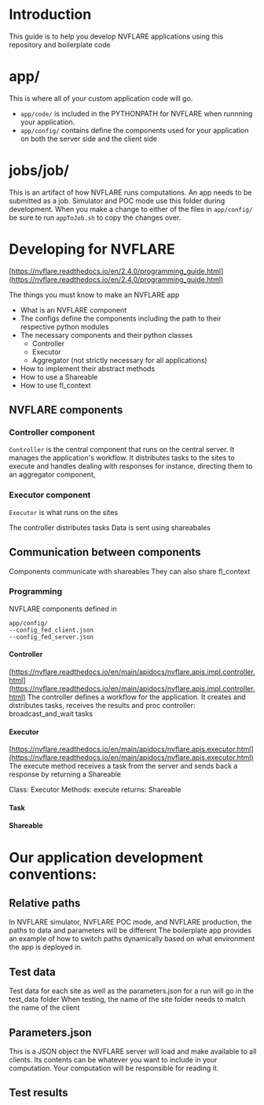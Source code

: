 # Introduction

This guide is to help you develop NVFLARE applications using this repository and boilerplate code

# app/

This is where all of your custom application code will go.
* `app/code/` is included in the PYTHONPATH for NVFLARE when runnning your application.
* `app/config/` contains define the components used for your application on both the server side and the client side

# jobs/job/

This is an artifact of how NVFLARE runs computations. An app needs to be submitted as a job. Simulator and POC mode use this folder during development.
When you make a change to either of the files in `app/config/` be sure to run `appToJob.sh` to copy the changes over.

# Developing for NVFLARE

[https://nvflare.readthedocs.io/en/2.4.0/programming_guide.html](https://nvflare.readthedocs.io/en/2.4.0/programming_guide.html)

The things you must know to make an NVFLARE app

- What is an NVFLARE component
- The configs define the components including the path to their respective python modules
- The necessary components and their python classes
  - Controller
  - Executor
  - Aggregator (not strictly necessary for all applications)
- How to implement their abstract methods
- How to use a Shareable
- How to use fl_context

## NVFLARE components

### Controller component

`Controller` is the central component that runs on the central server.
It manages the application's workflow. It distributes tasks to the sites to execute and handles dealing with responses for instance, directing them to an aggregator component,

### Executor component

`Executor` is what runs on the sites

The controller distributes tasks
Data is sent using shareabales

## Communication between components

Components communicate with shareables
They can also share fl_context

### Programming

NVFLARE components defined in

```
app/config/
--config_fed_client.json
--config_fed_server.json
```

#### Controller

[https://nvflare.readthedocs.io/en/main/apidocs/nvflare.apis.impl.controller.html](https://nvflare.readthedocs.io/en/main/apidocs/nvflare.apis.impl.controller.html)
The controller defines a workflow for the application.
It creates and distributes tasks, receives the results and proc
controller:
broadcast_and_wait
tasks

#### Executor

[https://nvflare.readthedocs.io/en/main/apidocs/nvflare.apis.executor.html](https://nvflare.readthedocs.io/en/main/apidocs/nvflare.apis.executor.html)
The execute method receives a task from the server and sends back a response by returning a Shareable

Class: Executor
Methods:
execute
returns: Shareable

#### Task

#### Shareable

# Our application development conventions:

## Relative paths

In NVFLARE simulator, NVFLARE POC mode, and NVFLARE production, the paths to data and parameters will be different
The boilerplate app provides an example of how to switch paths dynamically based on what environment the app is deployed in.

## Test data

Test data for each site as well as the parameters.json for a run will go in the test_data folder
When testing, the name of the site folder needs to match the name of the client

## Parameters.json

This is a JSON object the NVFLARE server will load and make available to all clients.
Its contents can be whatever you want to include in your computation. Your computation will be responsible for reading it.

## Test results